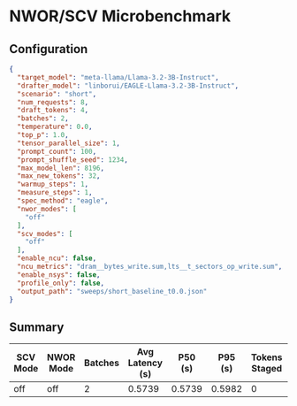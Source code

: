 # NWOR/SCV Microbenchmark

## Configuration

```json
{
  "target_model": "meta-llama/Llama-3.2-3B-Instruct",
  "drafter_model": "linborui/EAGLE-Llama-3.2-3B-Instruct",
  "scenario": "short",
  "num_requests": 8,
  "draft_tokens": 4,
  "batches": 2,
  "temperature": 0.0,
  "top_p": 1.0,
  "tensor_parallel_size": 1,
  "prompt_count": 100,
  "prompt_shuffle_seed": 1234,
  "max_model_len": 8196,
  "max_new_tokens": 32,
  "warmup_steps": 1,
  "measure_steps": 1,
  "spec_method": "eagle",
  "nwor_modes": [
    "off"
  ],
  "scv_modes": [
    "off"
  ],
  "enable_ncu": false,
  "ncu_metrics": "dram__bytes_write.sum,lts__t_sectors_op_write.sum",
  "enable_nsys": false,
  "profile_only": false,
  "output_path": "sweeps/short_baseline_t0.0.json"
}
```

## Summary

| SCV Mode | NWOR Mode | Batches | Avg Latency (s) | P50 (s) | P95 (s) | Tokens Staged | Tokens Committed | Writes Saved % | Avg Accepted/window | Acceptance Ratio |
| --- | --- | --- | --- | --- | --- | --- | --- | --- | --- | --- |
| off | off | 2 | 0.5739 | 0.5739 | 0.5982 | 0 | 0 | 0.00 | 0.64 | 0.16 |
